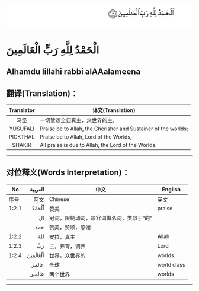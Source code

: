 ![001:002](images/001_002.gif)

#  الْحَمْدُ لِلَّهِ رَبِّ الْعَالَمِينَ 

## Alhamdu lillahi rabbi alAAalameena

## 翻译(Translation)：

| Translator | 译文(Translation)                                            |
| :--------: | ------------------------------------------------------------ |
|    马坚    | 一切赞颂全归真主，众世界的主，                               |
|  YUSUFALI  | Praise be to Allah, the Cherisher and Sustainer of the worlds; |
|  PICKTHAL  | Praise be to Allah, Lord of the Worlds,                      |
|   SHAKIR   | All praise is due to Allah, the Lord of the Worlds.          |

---

## 对位释义(Words Interpretation)：

| No    |  العربية | 中文                                     | English     |
| ----- | -------: | ---------------------------------------- | ----------- |
| 序号  |     阿文 | Chinese                                  | 英文        |
| 1:2.1 |    اُلْحَمْدُ | 赞美                                     | praise      |
|       |       ال | 冠词，限制动词，形容词做名词，类似于“的” |             |
|       |      حمد | 赞美，赞颂，感谢                         |             |
| 1:2.2 |      للهَ | 安拉，真主                               | Allah       |
| 1:2.3 |       رَبِّ | 主，养育，调养                           | Lord        |
| 1:2.4 | اُلْعَٰالَمِينَ | 世界，众世界的                           | worlds      |
|       |    عالمي | 全球                                     | world class |
|       |   عالمين | 两个世界                                 | worlds      |

---
